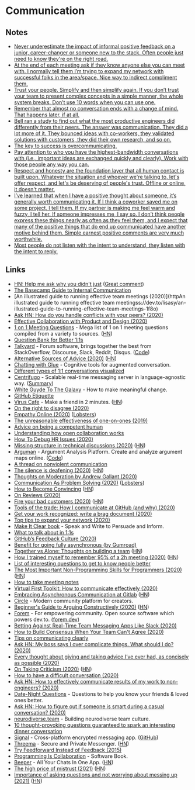 # Communication

## Notes

- [Never underestimate the impact of informal positive feedback on a junior, career-changer or someone new to the stack. Often people just need to know they're on the right road.](https://twitter.com/thomas_k_r/status/1296015993144332288)
- [At the end of each meeting ask if they know anyone else you can meet with. I normally tell them I’m trying to expand my network with successful folks in the area/space. Nice way to indirect compliment them.](https://twitter.com/AlwaysBeHustlin/status/1297920306900865024)
- [Trust your people. Simplify and then simplify again. If you don’t trust your team to present complex concepts in a simple manner, the whole system breaks. Don’t use 10 words when you can use one.](https://twitter.com/Post_Market/status/1313098213625393157)
- [Remember that almost no conversation ends with a change of mind. That happens later, if at all.](https://news.ycombinator.com/item?id=24968437)
- [Bell ran a study to find out what the most productive engineers did differently from their peers. The answer was communication. They did a lot more of it. They bounced ideas with co-workers, they validated solutions with customers, they did their own research, and so on.](https://news.ycombinator.com/item?id=25030938)
- [The key to success is overcommunicating.](https://news.ycombinator.com/item?id=25120207)
- [Pay attention to who you have the highest-bandwidth conversations with (i.e., important ideas are exchanged quickly and clearly). Work with those people any way you can.](https://twitter.com/sama/status/1333491951249760256)
- [Respect and honesty are the foundation layer that all human contact is built upon. Whatever the situation and whoever we're talking to, let's offer respect, and let's be deserving of people's trust. Offline or online, it doesn't matter.](https://twitter.com/fchollet/status/1340859937782697986)
- [I’ve learned that when I have a positive thought about someone, it’s generally worth communicating it. If I think a coworker saved me on some project, I tell them. If my partner is making me feel warm and fuzzy, I tell her. If someone impresses me, I say so. I don’t think people express these things nearly as often as they feel them, and I expect that many of the positive things that do end up communicated have another motive behind them. Simple earnest positive comments are very much worthwhile.](https://news.ycombinator.com/item?id=25551487)
- [Most people do not listen with the intent to understand, they listen with the intent to reply.](https://twitter.com/awilkinson/status/1353760808191180801)

## Links

- [HN: Help me ask why you didn't just](https://news.ycombinator.com/item?id=21675717) ([Great comment](https://news.ycombinator.com/item?id=21691168))
- [The Basecamp Guide to Internal Communication](https://basecamp.com/guides/how-we-communicate)
- [An illustrated guide to running effective team meetings (2020)](httpAn illustrated guide to running effective team meetingss://dev.to/lisasy/an-illustrated-guide-to-running-effective-team-meetings-1f8o)
- [Ask HN: How do you handle conflicts with your peers? (2020)](https://news.ycombinator.com/item?id=22074357)
- [Effective Collaboration with Product and Design (2020)](https://www.joshwcomeau.com/posts/effective-collaboration/)
- [1 on 1 Meeting Questions](https://github.com/VGraupera/1on1-questions) - Mega list of 1 on 1 meeting questions compiled from a variety to sources. ([HN](https://news.ycombinator.com/item?id=22341138))
- [Question Bank for Better 1:1s](https://www.notion.so/Question-Bank-for-Better-1-1s-6134003d72b54f56b8d11a5134a263cf)
- [Talkyard](https://www.talkyard.io/) - Forum software, brings together the best from StackOverflow, Discourse, Slack, Reddit, Disqus. ([Code](https://github.com/debiki/talkyard))
- [Alternative Sources of Advice (2020)](https://tratt.net/laurie/blog/entries/alternative_sources_of_advice.html) ([HN](https://news.ycombinator.com/item?id=23089544))
- [Chatting with Glue](http://a9.io/glue-comic/) - Cognitive tools for augmented conversation.
- [Different types of 1:1 conversations visualized](https://twitter.com/thisisneer/status/1264537589031165952)
- [Centrifugo](https://github.com/centrifugal/centrifugo) - Scalable real-time messaging server in language-agnostic way. ([Summary](https://www.reddit.com/r/golang/comments/i7xec5/centrifuge_a_realtime_messaging_core_of/g14pbod/?context=3))
- [White Guyde To The Galaxy](https://tatianamac.com/posts/white-guyde/) - How to make meaningful change.
- [GitHub Etiquette](https://github.com/kossnocorp/etiquette)
- [Virus Cafe](https://virus.cafe/) - Make a friend in 2 minutes. ([HN](https://news.ycombinator.com/item?id=23408144))
- [On the right to disagree (2020)](https://wincent.com/blog/on-the-right-to-disagree)
- [Empathy Online (2020)](https://thoughtbot.com/blog/empathy-online) ([Lobsters](https://lobste.rs/s/zcncvc/empathy_online))
- [The unreasonable effectiveness of one-on-ones (2019)](https://www.benkuhn.net/11/)
- [Advice on being a competent human](https://rosiecampbell.me/on-being-a-competent-human)
- [Understanding how open collaboration works](https://twitter.com/swardley/status/1276936398973612034)
- [How To Debug HR Issues (2020)](https://dcgross.com/debugging-hr)
- [Missing structure in technical discussions (2020)](http://kvark.github.io/tech/arguments/2020/06/30/technical-discussions.html) ([HN](https://news.ycombinator.com/item?id=23691701))
- [Arguman](https://en.arguman.org/) - Argument Analysis Platform. Create and analyze argument maps online. ([Code](https://github.com/arguman/arguman.org))
- [A thread on nonviolent communication](https://twitter.com/eriktorenberg/status/1122267311753191424)
- [The silence is deafening (2020)](https://devonzuegel.com/post/the-silence-is-deafening) ([HN](https://news.ycombinator.com/item?id=23728212))
- [Thoughts on Moderation by Andrew Gallant (2020)](https://www.reddit.com/r/rust/comments/hnfnti/where_is_the_rust_community_allowed_to_talk_about/fxf65nf/)
- [Communication As Problem Solving (2020)](https://ashfurrow.com/blog/communication-as-problem-solving/) ([Lobsters](https://lobste.rs/s/vu3zal/communication_as_problem_solving))
- [How to Become Convincing](https://dcgross.com/how-to-convince-people/) ([HN](https://news.ycombinator.com/item?id=23986571))
- [On Reviews (2020)](https://boz.com/articles/reviews)
- [Fire your bad customers (2020)](https://www.preetamnath.com/blog/fire-your-bad-customers) ([HN](https://news.ycombinator.com/item?id=24097420))
- [Tools of the trade: How I communicate at GitHub (and why) (2020)](https://ben.balter.com/2020/08/14/tools-of-the-trade/)
- [Get your work recognized: write a brag document (2020)](https://jvns.ca/blog/brag-documents/)
- [Top tips to expand your network (2020)](https://twitter.com/AlwaysBeHustlin/status/1297920300366073857)
- [Make It Clear book](https://mitpress.mit.edu/books/make-it-clear) - Speak and Write to Persuade and Inform.
- [What to talk about in 1:1s](https://wizardzines.com/comics/1-1s/)
- [GitHub’s Feedback Culture (2020)](https://codingsans.com/blog/feedback-culture)
- [Benefit for going fully asynchronous (by Gumroad)](https://twitter.com/shl/status/1222545212477599751)
- [Together vs Alone: Thoughts on building a team](https://www.preetamnath.com/blog/building-a-team) ([HN](https://news.ycombinator.com/item?id=24458258))
- [How I trained myself to remember 95% of a 2h meeting (2020)](https://barehands.substack.com/p/how-to-take-meeting-notes) ([HN](https://news.ycombinator.com/item?id=24547098))
- [List of interesting questions to get to know people better](https://docs.google.com/document/d/1K_iFxFt9lh1i0mxKRIhOSd2e8X1LNvxnihbChKXhyOc/mobilebasic)
- [The Most Important Non-Programming Skills for Programmers (2020)](https://welearncode.com/most-important-nonprogramming/) ([HN](https://news.ycombinator.com/item?id=24577876))
- [How to take meeting notes](https://vasilishynkarenka.com/meeting-notes/)
- [Virtual First Toolkit: How to communicate effectively (2020)](https://blog.dropbox.com/topics/work-culture/-virtual-first-toolkit--how-to-communicate-effectively)
- [Embracing Asynchronous Communication at Gitlab](https://about.gitlab.com/company/culture/all-remote/asynchronous/#async-30-at-gitlab) ([HN](https://news.ycombinator.com/item?id=24800006))
- [Circle](https://circle.so/) - Modern community platform for creators.
- [Beginner's Guide to Arguing Constructively (2020)](http://liamrosen.com/arguments.html) ([HN](https://news.ycombinator.com/item?id=24831852))
- [Forem](https://www.forem.com/) - For empowering community. Open source software which powers dev.to. ([forem.dev](https://forem.dev/))
- [Betting Against Real-Time Team Messaging Apps Like Slack (2020)](https://blog.doist.com/betting-against-slack/)
- [How to Build Consensus When Your Team Can't Agree (2020)](https://spin.atomicobject.com/2020/10/30/overcome-team-disagreement/)
- [Tips on communicating clearly](https://news.ycombinator.com/item?id=24969032)
- [Ask HN: My boss says I over complicate things. What should I do? (2020)](https://news.ycombinator.com/item?id=25077527)
- [Every thought about giving and taking advice I’ve ever had, as concisely as possible (2020)](https://guzey.com/advice/)
- [On Taking Criticism (2020)](https://www.observationalhazard.com/2020/11/on-taking-criticism_15.html) ([HN](https://news.ycombinator.com/item?id=25098585))
- [How to have a difficult conversation (2020)](https://psyche.co/guides/use-mediation-techniques-to-overcome-the-muck-of-blame-and-anger)
- [Ask HN: How to effectively communicate results of my work to non-engineers? (2020)](https://news.ycombinator.com/item?id=25185619)
- [Date-Night Questions](https://datenightquestions.com/) - Questions to help you know your friends & loved ones better.
- [Ask HN: How to figure out if someone is smart during a casual conversation? (2020)](https://news.ycombinator.com/item?id=25326961)
- [neurodiverse.team](https://neurodiverse.team/) - Building neurodiverse team culture.
- [10 thought-provoking questions guaranteed to spark an interesting dinner conversation](https://twitter.com/polina_marinova/status/1342213858795118592)
- [Signal](https://signal.org/) - Cross-platform encrypted messaging app. ([GitHub](https://github.com/signalapp))
- [Threema](https://threema.ch/en) - Secure and Private Messenger. ([HN](https://news.ycombinator.com/item?id=25858463))
- [Try Feedforward Instead of Feedback (2015)](https://www.marshallgoldsmith.com/articles/try-feedforward-instead-feedback/)
- [Programming Is Collaboration](https://programming-is-collaboration.com/) - Software Book.
- [Beeper](https://www.beeperhq.com/) - All Your Chats In One App. ([HN](https://news.ycombinator.com/item?id=25848278))
- [The high price of mistrust (2021)](https://fs.blog/2021/01/mistrust/) ([HN](https://news.ycombinator.com/item?id=25903576))
- [Importance of asking questions and not worrying about messing up (2021)](https://twitter.com/EvyKassirer/status/1220556930675904516) ([HN](https://news.ycombinator.com/item?id=25922975))
